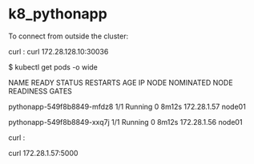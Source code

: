 # k8_pythonapp

To connect from outside the cluster:

curl <workerip>:<exposed port>
curl 172.28.128.10:30036


$ kubectl get  pods -o wide

NAME                         READY   STATUS        RESTARTS   AGE     IP            NODE     NOMINATED NODE   READINESS GATES

pythonapp-549f8b8849-mfdz8   1/1     Running       0          8m12s   172.28.1.57   node01   <none>           <none>

pythonapp-549f8b8849-xxq7j   1/1     Running       0          8m12s   172.28.1.56   node01   <none>           <none>


curl <container ip>:<container port>
 
curl 172.28.1.57:5000
